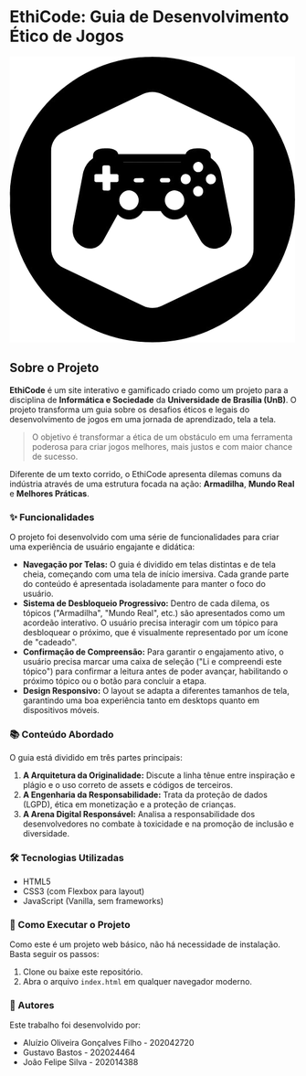 # EthiCode: Guia de Desenvolvimento Ético de Jogos

![Logo do EthiCode](ethicode_2_-removebg-preview.png)

## Sobre o Projeto

**EthiCode** é um site interativo e gamificado criado como um projeto para a disciplina de **Informática e Sociedade** da **Universidade de Brasília (UnB)**. O projeto transforma um guia sobre os desafios éticos e legais do desenvolvimento de jogos em uma jornada de aprendizado, tela a tela.

> O objetivo é transformar a ética de um obstáculo em uma ferramenta poderosa para criar jogos melhores, mais justos e com maior chance de sucesso.

Diferente de um texto corrido, o EthiCode apresenta dilemas comuns da indústria através de uma estrutura focada na ação: **Armadilha**, **Mundo Real** e **Melhores Práticas**.

### ✨ Funcionalidades

O projeto foi desenvolvido com uma série de funcionalidades para criar uma experiência de usuário engajante e didática:

* **Navegação por Telas:** O guia é dividido em telas distintas e de tela cheia, começando com uma tela de início imersiva. Cada grande parte do conteúdo é apresentada isoladamente para manter o foco do usuário.
* **Sistema de Desbloqueio Progressivo:** Dentro de cada dilema, os tópicos ("Armadilha", "Mundo Real", etc.) são apresentados como um acordeão interativo. O usuário precisa interagir com um tópico para desbloquear o próximo, que é visualmente representado por um ícone de "cadeado".
* **Confirmação de Compreensão:** Para garantir o engajamento ativo, o usuário precisa marcar uma caixa de seleção ("Li e compreendi este tópico") para confirmar a leitura antes de poder avançar, habilitando o próximo tópico ou o botão para concluir a etapa.
* **Design Responsivo:** O layout se adapta a diferentes tamanhos de tela, garantindo uma boa experiência tanto em desktops quanto em dispositivos móveis.

### 📚 Conteúdo Abordado

O guia está dividido em três partes principais:

1.  **A Arquitetura da Originalidade:** Discute a linha tênue entre inspiração e plágio e o uso correto de assets e códigos de terceiros.
2.  **A Engenharia da Responsabilidade:** Trata da proteção de dados (LGPD), ética em monetização e a proteção de crianças.
3.  **A Arena Digital Responsável:** Analisa a responsabilidade dos desenvolvedores no combate à toxicidade e na promoção de inclusão e diversidade.

### 🛠️ Tecnologias Utilizadas

* HTML5
* CSS3 (com Flexbox para layout)
* JavaScript (Vanilla, sem frameworks)

### 🚀 Como Executar o Projeto

Como este é um projeto web básico, não há necessidade de instalação. Basta seguir os passos:

1.  Clone ou baixe este repositório.
2.  Abra o arquivo `index.html` em qualquer navegador moderno.

### 👥 Autores

Este trabalho foi desenvolvido por:

* Aluízio Oliveira Gonçalves Filho - 202042720
* Gustavo Bastos - 202024464
* João Felipe Silva - 202014388